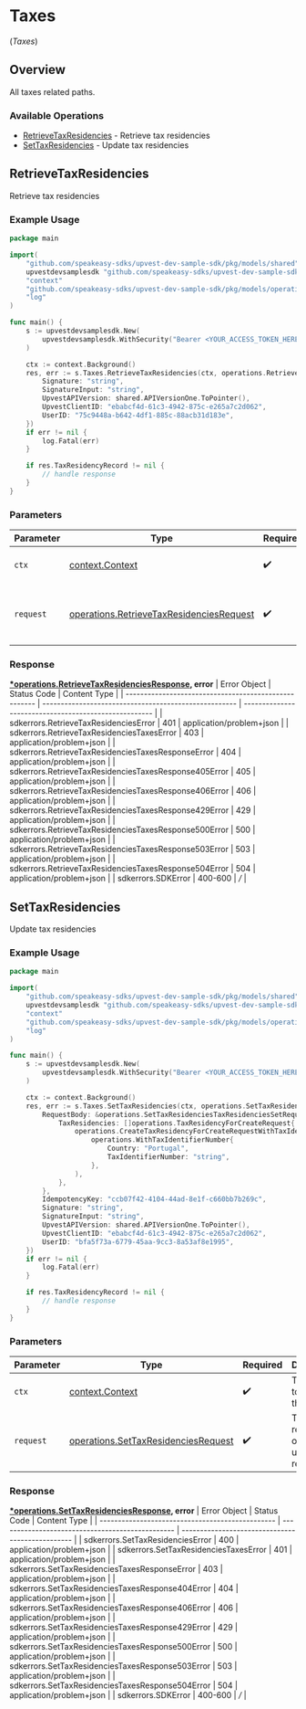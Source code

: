 # Taxes
(*Taxes*)

## Overview

All taxes related paths.

### Available Operations

* [RetrieveTaxResidencies](#retrievetaxresidencies) - Retrieve tax residencies
* [SetTaxResidencies](#settaxresidencies) - Update tax residencies

## RetrieveTaxResidencies

Retrieve tax residencies

### Example Usage

```go
package main

import(
	"github.com/speakeasy-sdks/upvest-dev-sample-sdk/pkg/models/shared"
	upvestdevsamplesdk "github.com/speakeasy-sdks/upvest-dev-sample-sdk"
	"context"
	"github.com/speakeasy-sdks/upvest-dev-sample-sdk/pkg/models/operations"
	"log"
)

func main() {
    s := upvestdevsamplesdk.New(
        upvestdevsamplesdk.WithSecurity("Bearer <YOUR_ACCESS_TOKEN_HERE>"),
    )

    ctx := context.Background()
    res, err := s.Taxes.RetrieveTaxResidencies(ctx, operations.RetrieveTaxResidenciesRequest{
        Signature: "string",
        SignatureInput: "string",
        UpvestAPIVersion: shared.APIVersionOne.ToPointer(),
        UpvestClientID: "ebabcf4d-61c3-4942-875c-e265a7c2d062",
        UserID: "75c9448a-b642-4df1-885c-88acb31d183e",
    })
    if err != nil {
        log.Fatal(err)
    }

    if res.TaxResidencyRecord != nil {
        // handle response
    }
}
```

### Parameters

| Parameter                                                                                                | Type                                                                                                     | Required                                                                                                 | Description                                                                                              |
| -------------------------------------------------------------------------------------------------------- | -------------------------------------------------------------------------------------------------------- | -------------------------------------------------------------------------------------------------------- | -------------------------------------------------------------------------------------------------------- |
| `ctx`                                                                                                    | [context.Context](https://pkg.go.dev/context#Context)                                                    | :heavy_check_mark:                                                                                       | The context to use for the request.                                                                      |
| `request`                                                                                                | [operations.RetrieveTaxResidenciesRequest](../../pkg/models/operations/retrievetaxresidenciesrequest.md) | :heavy_check_mark:                                                                                       | The request object to use for the request.                                                               |


### Response

**[*operations.RetrieveTaxResidenciesResponse](../../pkg/models/operations/retrievetaxresidenciesresponse.md), error**
| Error Object                                          | Status Code                                           | Content Type                                          |
| ----------------------------------------------------- | ----------------------------------------------------- | ----------------------------------------------------- |
| sdkerrors.RetrieveTaxResidenciesError                 | 401                                                   | application/problem+json                              |
| sdkerrors.RetrieveTaxResidenciesTaxesError            | 403                                                   | application/problem+json                              |
| sdkerrors.RetrieveTaxResidenciesTaxesResponseError    | 404                                                   | application/problem+json                              |
| sdkerrors.RetrieveTaxResidenciesTaxesResponse405Error | 405                                                   | application/problem+json                              |
| sdkerrors.RetrieveTaxResidenciesTaxesResponse406Error | 406                                                   | application/problem+json                              |
| sdkerrors.RetrieveTaxResidenciesTaxesResponse429Error | 429                                                   | application/problem+json                              |
| sdkerrors.RetrieveTaxResidenciesTaxesResponse500Error | 500                                                   | application/problem+json                              |
| sdkerrors.RetrieveTaxResidenciesTaxesResponse503Error | 503                                                   | application/problem+json                              |
| sdkerrors.RetrieveTaxResidenciesTaxesResponse504Error | 504                                                   | application/problem+json                              |
| sdkerrors.SDKError                                    | 400-600                                               | */*                                                   |

## SetTaxResidencies

Update tax residencies

### Example Usage

```go
package main

import(
	"github.com/speakeasy-sdks/upvest-dev-sample-sdk/pkg/models/shared"
	upvestdevsamplesdk "github.com/speakeasy-sdks/upvest-dev-sample-sdk"
	"context"
	"github.com/speakeasy-sdks/upvest-dev-sample-sdk/pkg/models/operations"
	"log"
)

func main() {
    s := upvestdevsamplesdk.New(
        upvestdevsamplesdk.WithSecurity("Bearer <YOUR_ACCESS_TOKEN_HERE>"),
    )

    ctx := context.Background()
    res, err := s.Taxes.SetTaxResidencies(ctx, operations.SetTaxResidenciesRequest{
        RequestBody: &operations.SetTaxResidenciesTaxResidenciesSetRequest{
            TaxResidencies: []operations.TaxResidencyForCreateRequest{
                operations.CreateTaxResidencyForCreateRequestWithTaxIdentifierNumber(
                    operations.WithTaxIdentifierNumber{
                        Country: "Portugal",
                        TaxIdentifierNumber: "string",
                    },
                ),
            },
        },
        IdempotencyKey: "ccb07f42-4104-44ad-8e1f-c660bb7b269c",
        Signature: "string",
        SignatureInput: "string",
        UpvestAPIVersion: shared.APIVersionOne.ToPointer(),
        UpvestClientID: "ebabcf4d-61c3-4942-875c-e265a7c2d062",
        UserID: "bfa5f73a-6779-45aa-9cc3-8a53af8e1995",
    })
    if err != nil {
        log.Fatal(err)
    }

    if res.TaxResidencyRecord != nil {
        // handle response
    }
}
```

### Parameters

| Parameter                                                                                      | Type                                                                                           | Required                                                                                       | Description                                                                                    |
| ---------------------------------------------------------------------------------------------- | ---------------------------------------------------------------------------------------------- | ---------------------------------------------------------------------------------------------- | ---------------------------------------------------------------------------------------------- |
| `ctx`                                                                                          | [context.Context](https://pkg.go.dev/context#Context)                                          | :heavy_check_mark:                                                                             | The context to use for the request.                                                            |
| `request`                                                                                      | [operations.SetTaxResidenciesRequest](../../pkg/models/operations/settaxresidenciesrequest.md) | :heavy_check_mark:                                                                             | The request object to use for the request.                                                     |


### Response

**[*operations.SetTaxResidenciesResponse](../../pkg/models/operations/settaxresidenciesresponse.md), error**
| Error Object                                     | Status Code                                      | Content Type                                     |
| ------------------------------------------------ | ------------------------------------------------ | ------------------------------------------------ |
| sdkerrors.SetTaxResidenciesError                 | 400                                              | application/problem+json                         |
| sdkerrors.SetTaxResidenciesTaxesError            | 401                                              | application/problem+json                         |
| sdkerrors.SetTaxResidenciesTaxesResponseError    | 403                                              | application/problem+json                         |
| sdkerrors.SetTaxResidenciesTaxesResponse404Error | 404                                              | application/problem+json                         |
| sdkerrors.SetTaxResidenciesTaxesResponse406Error | 406                                              | application/problem+json                         |
| sdkerrors.SetTaxResidenciesTaxesResponse429Error | 429                                              | application/problem+json                         |
| sdkerrors.SetTaxResidenciesTaxesResponse500Error | 500                                              | application/problem+json                         |
| sdkerrors.SetTaxResidenciesTaxesResponse503Error | 503                                              | application/problem+json                         |
| sdkerrors.SetTaxResidenciesTaxesResponse504Error | 504                                              | application/problem+json                         |
| sdkerrors.SDKError                               | 400-600                                          | */*                                              |
